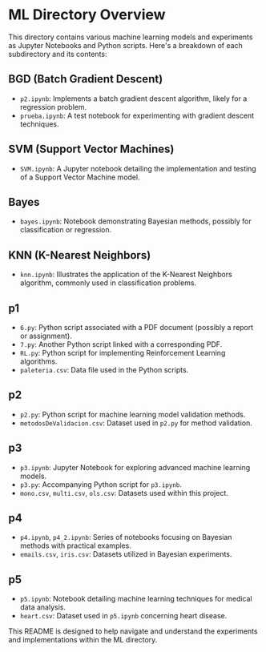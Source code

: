 # ML Directory Overview

This directory contains various machine learning models and experiments as Jupyter Notebooks and Python scripts. Here's a breakdown of each subdirectory and its contents:

## BGD (Batch Gradient Descent)
- `p2.ipynb`: Implements a batch gradient descent algorithm, likely for a regression problem.
- `prueba.ipynb`: A test notebook for experimenting with gradient descent techniques.

## SVM (Support Vector Machines)
- `SVM.ipynb`: A Jupyter notebook detailing the implementation and testing of a Support Vector Machine model.

## Bayes
- `bayes.ipynb`: Notebook demonstrating Bayesian methods, possibly for classification or regression.

## KNN (K-Nearest Neighbors)
- `knn.ipynb`: Illustrates the application of the K-Nearest Neighbors algorithm, commonly used in classification problems.

## p1
- `6.py`: Python script associated with a PDF document (possibly a report or assignment).
- `7.py`: Another Python script linked with a corresponding PDF.
- `RL.py`: Python script for implementing Reinforcement Learning algorithms.
- `paleteria.csv`: Data file used in the Python scripts.

## p2
- `p2.py`: Python script for machine learning model validation methods.
- `metodosDeValidacion.csv`: Dataset used in `p2.py` for method validation.

## p3
- `p3.ipynb`: Jupyter Notebook for exploring advanced machine learning models.
- `p3.py`: Accompanying Python script for `p3.ipynb`.
- `mono.csv`, `multi.csv`, `ols.csv`: Datasets used within this project.

## p4
- `p4.ipynb`, `p4_2.ipynb`: Series of notebooks focusing on Bayesian methods with practical examples.
- `emails.csv`, `iris.csv`: Datasets utilized in Bayesian experiments.

## p5
- `p5.ipynb`: Notebook detailing machine learning techniques for medical data analysis.
- `heart.csv`: Dataset used in `p5.ipynb` concerning heart disease.

This README is designed to help navigate and understand the experiments and implementations within the ML directory.
